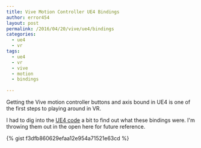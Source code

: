 ```yaml
---
title: Vive Motion Controller UE4 Bindings
author: error454
layout: post
permalink: /2016/04/20/vive/ue4/bindings
categories:
  - ue4
  - vr
tags:
  - ue4
  - vr
  - vive
  - motion
  - bindings
  
---
```

Getting the Vive motion controller buttons and axis bound in UE4 is one of the first steps to playing around in VR.

I had to dig into the [UE4 code](https://github.com/EpicGames/UnrealEngine/blob/dff3c48be101bb9f84633a733ef79c91c38d9542/Engine/Plugins/Runtime/Steam/SteamVR/Source/SteamVRController/Private/SteamVRController.cpp#L105 "UE4 code") a bit to find out what these bindings were. I'm throwing them out in the open here for future reference.

<!--more-->

{% gist f3dfb860629efaa12e954a71521e63cd %}

